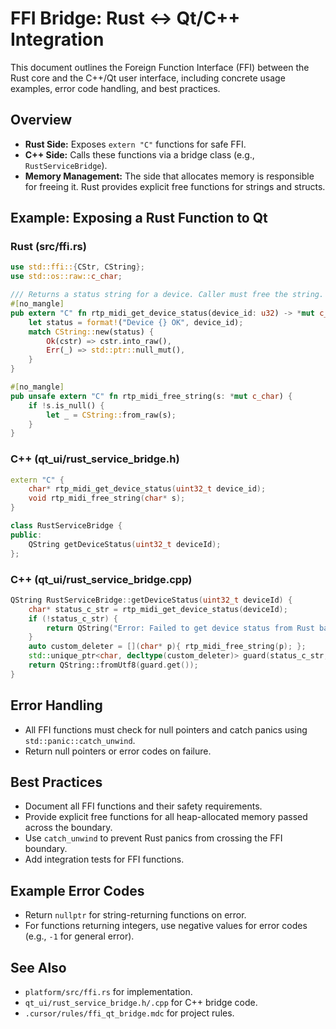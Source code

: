 # FFI Bridge: Rust <-> Qt/C++ Integration

This document outlines the Foreign Function Interface (FFI) between the Rust core and the C++/Qt user interface, including concrete usage examples, error code handling, and best practices.

## Overview
- **Rust Side:** Exposes `extern "C"` functions for safe FFI.
- **C++ Side:** Calls these functions via a bridge class (e.g., `RustServiceBridge`).
- **Memory Management:** The side that allocates memory is responsible for freeing it. Rust provides explicit free functions for strings and structs.

## Example: Exposing a Rust Function to Qt

### Rust (src/ffi.rs)
```rust
use std::ffi::{CStr, CString};
use std::os::raw::c_char;

/// Returns a status string for a device. Caller must free the string.
#[no_mangle]
pub extern "C" fn rtp_midi_get_device_status(device_id: u32) -> *mut c_char {
    let status = format!("Device {} OK", device_id);
    match CString::new(status) {
        Ok(cstr) => cstr.into_raw(),
        Err(_) => std::ptr::null_mut(),
    }
}

#[no_mangle]
pub unsafe extern "C" fn rtp_midi_free_string(s: *mut c_char) {
    if !s.is_null() {
        let _ = CString::from_raw(s);
    }
}
```

### C++ (qt_ui/rust_service_bridge.h)
```cpp
extern "C" {
    char* rtp_midi_get_device_status(uint32_t device_id);
    void rtp_midi_free_string(char* s);
}

class RustServiceBridge {
public:
    QString getDeviceStatus(uint32_t deviceId);
};
```

### C++ (qt_ui/rust_service_bridge.cpp)
```cpp
QString RustServiceBridge::getDeviceStatus(uint32_t deviceId) {
    char* status_c_str = rtp_midi_get_device_status(deviceId);
    if (!status_c_str) {
        return QString("Error: Failed to get device status from Rust backend.");
    }
    auto custom_deleter = [](char* p){ rtp_midi_free_string(p); };
    std::unique_ptr<char, decltype(custom_deleter)> guard(status_c_str, custom_deleter);
    return QString::fromUtf8(guard.get());
}
```

## Error Handling
- All FFI functions must check for null pointers and catch panics using `std::panic::catch_unwind`.
- Return null pointers or error codes on failure.

## Best Practices
- Document all FFI functions and their safety requirements.
- Provide explicit free functions for all heap-allocated memory passed across the boundary.
- Use `catch_unwind` to prevent Rust panics from crossing the FFI boundary.
- Add integration tests for FFI functions.

## Example Error Codes
- Return `nullptr` for string-returning functions on error.
- For functions returning integers, use negative values for error codes (e.g., `-1` for general error).

## See Also
- `platform/src/ffi.rs` for implementation.
- `qt_ui/rust_service_bridge.h/.cpp` for C++ bridge code.
- `.cursor/rules/ffi_qt_bridge.mdc` for project rules. 